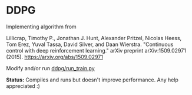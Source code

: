 # DDPG

Implementing algorithm from 

Lillicrap, Timothy P., Jonathan J. Hunt, Alexander Pritzel, Nicolas Heess, Tom Erez, Yuval Tassa, David Silver, and Daan Wierstra. "Continuous control with deep reinforcement learning." arXiv preprint arXiv:1509.02971 (2015).
https://arxiv.org/abs/1509.02971

Modify and/or run [ddpg/run_train.py](https://github.com/madvn/DDPG/blob/master/ddpg/run_train.py)

**Status:** Compiles and runs but doesn't improve performance. Any help appreciated :)
